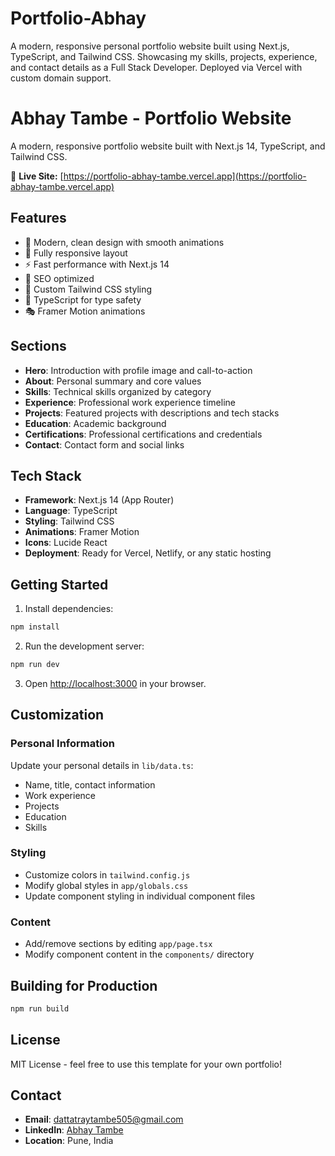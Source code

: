 
# Portfolio-Abhay
A modern, responsive personal portfolio website built using Next.js, TypeScript, and Tailwind CSS. Showcasing my skills, projects, experience, and contact details as a Full Stack Developer. Deployed via Vercel with custom domain support.

# Abhay Tambe - Portfolio Website

A modern, responsive portfolio website built with Next.js 14, TypeScript, and Tailwind CSS.

🔗 **Live Site:** [https://portfolio-abhay-tambe.vercel.app](https://portfolio-abhay-tambe.vercel.app)


## Features

- 🎨 Modern, clean design with smooth animations
- 📱 Fully responsive layout
- ⚡ Fast performance with Next.js 14
- 🎯 SEO optimized
- 🎨 Custom Tailwind CSS styling
- 📝 TypeScript for type safety
- 🎭 Framer Motion animations

## Sections

- **Hero**: Introduction with profile image and call-to-action
- **About**: Personal summary and core values
- **Skills**: Technical skills organized by category
- **Experience**: Professional work experience timeline
- **Projects**: Featured projects with descriptions and tech stacks
- **Education**: Academic background
- **Certifications**: Professional certifications and credentials
- **Contact**: Contact form and social links

## Tech Stack

- **Framework**: Next.js 14 (App Router)
- **Language**: TypeScript
- **Styling**: Tailwind CSS
- **Animations**: Framer Motion
- **Icons**: Lucide React
- **Deployment**: Ready for Vercel, Netlify, or any static hosting

## Getting Started

1. Install dependencies:
```bash
npm install
```

2. Run the development server:
```bash
npm run dev
```

3. Open [http://localhost:3000](http://localhost:3000) in your browser.

## Customization

### Personal Information
Update your personal details in `lib/data.ts`:
- Name, title, contact information
- Work experience
- Projects
- Education
- Skills

### Styling
- Customize colors in `tailwind.config.js`
- Modify global styles in `app/globals.css`
- Update component styling in individual component files

### Content
- Add/remove sections by editing `app/page.tsx`
- Modify component content in the `components/` directory

## Building for Production

```bash
npm run build
```

## License

MIT License - feel free to use this template for your own portfolio!

## Contact

- **Email**: dattatraytambe505@gmail.com
- **LinkedIn**: [Abhay Tambe](https://www.linkedin.com/in/abhay-tambe-39a675251)
- **Location**: Pune, India
